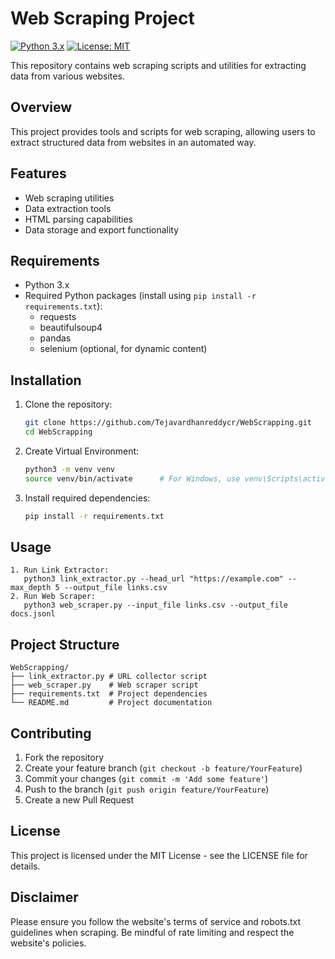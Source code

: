 # Web Scraping Project

[![Python 3.x](https://img.shields.io/badge/python-3.x-blue.svg)](https://www.python.org/downloads/)
[![License: MIT](https://img.shields.io/badge/License-MIT-yellow.svg)](https://opensource.org/licenses/MIT)

This repository contains web scraping scripts and utilities for extracting data from various websites.

## Overview

This project provides tools and scripts for web scraping, allowing users to extract structured data from websites in an automated way.

## Features

- Web scraping utilities
- Data extraction tools
- HTML parsing capabilities
- Data storage and export functionality

## Requirements

- Python 3.x
- Required Python packages (install using `pip install -r requirements.txt`):
  - requests
  - beautifulsoup4
  - pandas
  - selenium (optional, for dynamic content)

## Installation

1. Clone the repository:
   ```bash 
   git clone https://github.com/Tejavardhanreddycr/WebScrapping.git
   cd WebScrapping
   ```
2. Create Virtual Environment:
   ```bash
   python3 -m venv venv
   source venv/bin/activate      # For Windows, use venv\Scripts\activate


   ```

3. Install required dependencies:
   ```bash
   pip install -r requirements.txt
   ```

## Usage
```
1. Run Link Extractor: 
   python3 link_extractor.py --head_url "https://example.com" --max_depth 5 --output_file links.csv
2. Run Web Scraper:
   python3 web_scraper.py --input_file links.csv --output_file docs.jsonl
```

## Project Structure

```
WebScrapping/
├── link_extractor.py # URL collector script
├── web_scraper.py    # Web scraper script
├── requirements.txt  # Project dependencies
└── README.md         # Project documentation
```

## Contributing

1. Fork the repository
2. Create your feature branch (`git checkout -b feature/YourFeature`)
3. Commit your changes (`git commit -m 'Add some feature'`)
4. Push to the branch (`git push origin feature/YourFeature`)
5. Create a new Pull Request

## License

This project is licensed under the MIT License - see the LICENSE file for details.

## Disclaimer

Please ensure you follow the website's terms of service and robots.txt guidelines when scraping. Be mindful of rate limiting and respect the website's policies.
